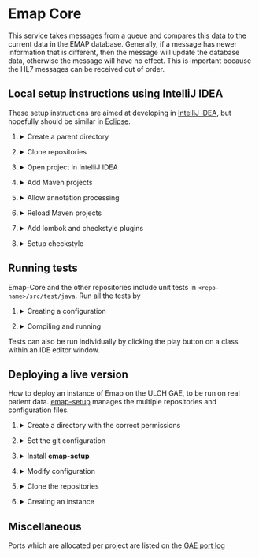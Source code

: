# Emap Core

This service takes messages from a queue and compares this data to the current data in the EMAP database.
Generally, if a message has newer information that is different, then the message will update the database data,
otherwise the message will have no effect. This is important because the HL7 messages can be received out of order.

## Local setup instructions using IntelliJ IDEA

These setup instructions are aimed at developing in [IntelliJ IDEA](https://www.jetbrains.com/idea/), but hopefully should be similar in [Eclipse](https://www.eclipse.org/downloads/).

1. <details>
    <summary>Create a parent directory</summary>
   
    Create a directory where all the repositories, including this one, will be cloned
    e.g.
   
    ```bash
    mkdir ~/projects/EMAP
    ```
</details>

2. <details>
    <summary>Clone repositories</summary>
   
    Emap-Core depends on both [Inform-DB](https://github.com/inform-health-informatics/Inform-DB) and [Emap-Interchange](https://github.com/inform-health-informatics/Emap-Interchange).
    Clone each of them with e.g.

    ```bash
    cd ~/projects/EMAP
    git clone https://github.com/inform-health-informatics/Emap-Core.git
    git clone https://github.com/inform-health-informatics/Emap-Interchange.git
    git clone https://github.com/inform-health-informatics/Inform-DB.git
    git clone https://github.com/inform-health-informatics/emap-hl7-processor.git
    git clone https://github.com/inform-health-informatics/hoover.git
    ```
</details>

3. <details>
    <summary>Open project in IntelliJ IDEA</summary>
   
    <b>File > New > New Project From existing sources</b> and select the parent directory (e.g. `~/projects/EMAP`). If prompted, choose "Create project from existing sources" and "Unmark All" if promted to select source fiels for the project.
</details>

4. <details>
    <summary>Add Maven projects</summary>
   
    In the project pane on the top left of the IDE, switch to "Project Files" mode, right-click `Emap-Core/pom.xml` and select <b>Add as Maven project</b>.
    Do the same with `Emap-Interchange/pom.xml` and `Inform-DB/pom.xml` - not to be confused with `Inform-DB/inform-db/pom.xml`! Likewise with `hoover/pom.xml` and `emap-hl7-processor/pom.xml` 
    If you add something by mistake use "Unlink Maven projects" in the Maven pane, which is the opposite of "Add..."
</details>

5. <details>
    <summary>Allow annotation processing</summary>
   
    Go to <b>File > Settings > and searching for `processor`</b>
    - Check `enable annotation preprocessing`
    - Change the production sources directory to `classes` as below
   
    ![preprocessor](img/annotation_processor.png)
</details>

6. <details>
    <summary>Reload Maven projects</summary>
   
    In the `Maven` pane (which should now have appeared on the top right of the IDE),
    click **Reimport all maven projects** or **Reload**
</details>

7. <details>
    <summary>Add lombok and checkstyle plugins</summary>
   
    Go to <b>File > Settings > search for plugins</b>, search lombok and checkstyle and install them
</details>

8. <details>
    <summary>Setup checkstyle</summary>
   
    To allow checkstyle to be run go to <b>File > settings > search for checkstyle</b>
    - Set the version of checkstyle to the latest version
    - Click on the `+` to add a new checkstyle configuration

    ![checkstyle_setup](img/checkstyle_setup.png)

    - Make a description and select the checkstyle file in `Emap-Core/inform-checker.xml`. When done, in the bottom panel of the IntelliJ select the inform rules to make the new configuration active.
    ![checkstyle](img/checkstyle.png)
</details>


## Running tests

Emap-Core and the other repositories include unit tests in `<repo-name>/src/test/java`.  Run all the tests by

1. <details>
    <summary>Creating a configuration</summary>
   
    - <b>Run > Edit Configurations</b>
    - Click on the `+` at the top left-hand side of the window
      ![new run](img/new_run.png)
    - Select `Junit` from the drop down
        - Set Test kind to `All in package`
        - Set the package to `uk.ac.ucl.rits.inform.datasinks.emapstar`. Or set the module to e.g. Emap-Core and the package to `uk.ac.ucl.rits.inform`
        - You may also want to set logging level to TRACE for our classes by defining the environmental variable:
          `LOGGING_LEVEL_UK_AC_UCL=TRACE`

</details>

2. <details>
    <summary>Compiling and running</summary>
    
    Go to <b>Run > Run</b>, which should create a window in the bottom pane
    ![tests pass](img/test_pass.png)

    - If this fails to compile, you may need to go to the maven pane on the right-hand side and
      run the Lifecycle `clean` goal for: `Inform Annotations` and `Inform-DB`.
      Then `clean` and then `install` on `Emap Star Schema`
    - After this then select the `Reload All Maven Projects` icon at the top of the same pane as shown below

      ![reload](img/reload_maven.png)

    - You may also need to run `Generate Sources and Update Folders For All Projects`
</details>

Tests can also be run individually by clicking the play button on a class within an IDE editor window.

## Deploying a live version

How to deploy an instance of Emap on the ULCH GAE, to be run on real patient data. [emap-setup](https://github.com/inform-health-informatics/emap-setup)
manages the multiple repositories and configuration files.


1. <details>
    <summary>Create a directory with the correct permissions</summary>

    > **Note**
    > These folders probably already exist in `/gae`. Create a new one only if a new schema is availible


    Find a place to put the source code. If this instance is not attached to a person, a directory in `/gae` is a good place. For example, `/gae/emap-live/`, and this will be the example used in these instructions.
    e.g.
    
    ```bash
    mkdir /gae/emap-live
    chgrp -R docker /gae/emap-live
    chmod -R g+rwx /gae/emap-live
    setfacl -R -m d:g::rwX /gae/emap-live
    ```
    
    to create, modify the group, change ownership and inherit permissions.
    
    It should now look like e.g.
    
    ```bash
    $ ls -la /gae/emap-live
    total 8
    drwxrws---+  2 jstein01 docker 4096 Oct 16 10:59 .
    drwxrwx---. 22 root     docker 4096 Oct 16 10:52 ..
    ```
   
</details>

2. <details>
    <summary>Set the git configuration</summary>

    Create a [personal access token](https://docs.github.com/en/github/authenticating-to-github/keeping-your-account-and-data-secure/creating-a-personal-access-token) 
    for the next step and allow your username and access token to be saved with

    ```shell
    git config --global credential.helper store
    ```

    **Note**: this will allow storage of the connection information in plain text in your home directory. We use https 
    because outgoing ssh is blocked from the GAE.
</details>

3. <details>
    <summary>Install <b>emap-setup</b></summary>
   
    See the emap-setup [README](https://github.com/inform-health-informatics/emap-setup/blob/main/README.md) for details

</details>


4. <details>
    <summary>Modify configuration</summary>
   
    Modify `global-configuration.yaml` with any passwords, usernames and URLs that need to be changed for a live version.
    these will propagate into the individual `xxx-congic-envs` configuration files, which in turn are used 
    by the`application.properties`.
    
    - For example, make sure `UDS_SCHEMA` is set to what it needs to be, in this example `live` is used. If you're writing to the UDS, use the `uds_write` user (password in lastpass).
    - If you're running locally, you can set `EMAP_PROJECT_NAME` to whatever you like. If running on the GAE it should be the same as the current directory (i.e. `emap-test` if in `/gae/emap-test`)
    - If you're on the GAE the RabbitMQ password should be strong to help prevent a user/malware outside the GAE from accessing the queue.
    
</details>

5. <details>
    <summary>Clone the repositories</summary>

    Repositories must be checked out to the correct branches. "Correct" will depend on what you're trying to do.
    Conventionally a live instance would all be deployed from master, but during the development phase `develop`
    or a feature branch is more likely to be the correct. Clone all the master branches with:

    ```bash
    emap setup --init --branch master
    ```

    This will result in the following directory structure

    ```bash
    $ tree -L 1
    .
    ├── Emap-Core
    ├── Emap-Interchange
    ├── Inform-DB
    ├── config
    ├── emap-hl7-processor
    ├── global-configuration.yaml
    └── hoover 
   ```

</details>

6. <details>
    <summary>Creating an instance</summary>
   
    ```bash
    emap docker up -d
    ```

    Check the status with 
    ```bash
    emap docker ps
    ```
   
    For example, this may give
    ```
    $ emap docker ps
    Name                    Command                State                                               Ports                                           
    ---------------------------------------------------------------------------------------------------------------------------------------------------------
    jes1_emapstar_1    /usr/local/bin/mvn-entrypo ...   Up                                                                                                   
    jes1_fakeuds_1     docker-entrypoint.sh postgres    Up         0.0.0.0:5433->5432/tcp                                                                    
    jes1_hl7source_1   /usr/local/bin/mvn-entrypo ...   Up                                                                                                   
    jes1_rabbitmq_1    docker-entrypoint.sh rabbi ...   Up         15671/tcp, 0.0.0.0:15972->15672/tcp, 25672/tcp, 4369/tcp, 5671/tcp, 0.0.0.0:5972->5672/tcp
    ```
   
</details>


## Miscellaneous

Ports which are allocated per project are listed on the [GAE port log](https://liveuclac.sharepoint.com/sites/RITS-EMAP/_layouts/OneNote.aspx?id=%2Fsites%2FRITS-EMAP%2FSiteAssets%2FInform%20-%20Emap%20Notebook&wd=target%28_Collaboration%20Space%2FOrganisation%20Notes.one%7C3BDBA82E-CB01-45FF-B073-479542EA6D7E%2FGAE%20Port%20Log%7C1C87DFDC-7FCF-4B63-BC51-2BA497BA8DBF%2F%29)

